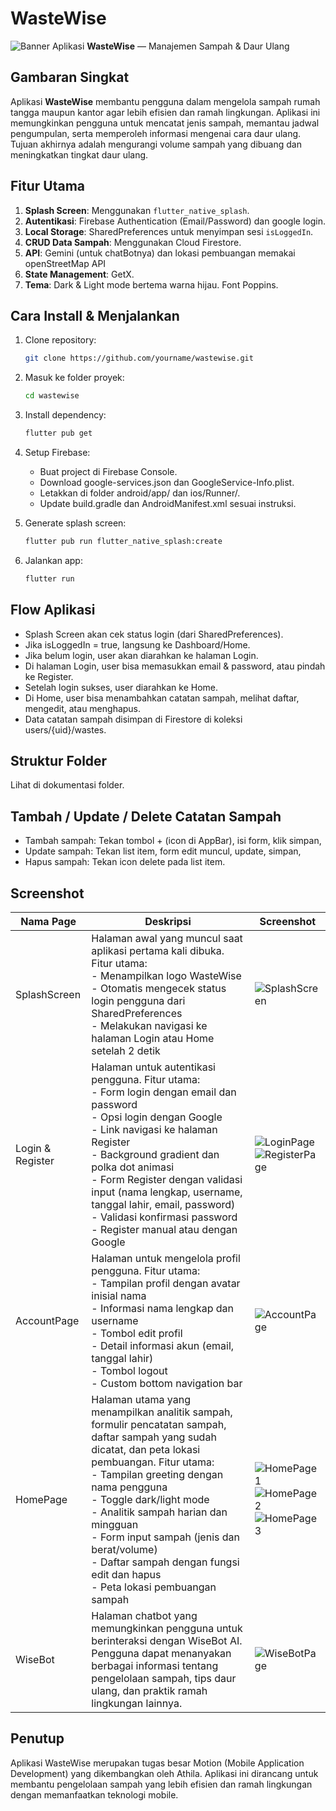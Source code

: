 # WasteWise
![Banner](readmeassets/banner.png)
Aplikasi **WasteWise** — Manajemen Sampah & Daur Ulang

## Gambaran Singkat
Aplikasi **WasteWise** membantu pengguna dalam mengelola sampah rumah tangga maupun kantor agar lebih efisien dan ramah lingkungan. Aplikasi ini memungkinkan pengguna untuk mencatat jenis sampah, memantau jadwal pengumpulan, serta memperoleh informasi mengenai cara daur ulang. Tujuan akhirnya adalah mengurangi volume sampah yang dibuang dan meningkatkan tingkat daur ulang.

## Fitur Utama

1. **Splash Screen**: Menggunakan `flutter_native_splash`.
2. **Autentikasi**: Firebase Authentication (Email/Password) dan google login.
3. **Local Storage**: SharedPreferences untuk menyimpan sesi `isLoggedIn`.
4. **CRUD Data Sampah**: Menggunakan Cloud Firestore.
5. **API**: Gemini (untuk chatBotnya) dan lokasi pembuangan memakai openStreetMap API
6. **State Management**: GetX.
7. **Tema**: Dark & Light mode bertema warna hijau. Font Poppins.

## Cara Install & Menjalankan

1. Clone repository:
   ```bash
   git clone https://github.com/yourname/wastewise.git
   ```

2. Masuk ke folder proyek:
   ```bash
   cd wastewise
   ```

3. Install dependency:
   ```bash
   flutter pub get
   ```

4. Setup Firebase:
   - Buat project di Firebase Console.
   - Download google-services.json dan GoogleService-Info.plist.
   - Letakkan di folder android/app/ dan ios/Runner/.
   - Update build.gradle dan AndroidManifest.xml sesuai instruksi.

5. Generate splash screen:
   ```bash
   flutter pub run flutter_native_splash:create
   ```

6. Jalankan app:
   ```bash
   flutter run
   ```

## Flow Aplikasi

- Splash Screen akan cek status login (dari SharedPreferences).
- Jika isLoggedIn = true, langsung ke Dashboard/Home.
- Jika belum login, user akan diarahkan ke halaman Login.
- Di halaman Login, user bisa memasukkan email & password, atau pindah ke Register.
- Setelah login sukses, user diarahkan ke Home.
- Di Home, user bisa menambahkan catatan sampah, melihat daftar, mengedit, atau menghapus.
- Data catatan sampah disimpan di Firestore di koleksi users/{uid}/wastes.

## Struktur Folder

Lihat di dokumentasi folder.

## Tambah / Update / Delete Catatan Sampah

- Tambah sampah: Tekan tombol + (icon di AppBar), isi form, klik simpan,
- Update sampah: Tekan list item, form edit muncul, update, simpan,
- Hapus sampah: Tekan icon delete pada list item.

## Screenshot

| Nama Page | Deskripsi | Screenshot                                                                                                                       |
|-----------|-----------|----------------------------------------------------------------------------------------------------------------------------------|
| SplashScreen | Halaman awal yang muncul saat aplikasi pertama kali dibuka. Fitur utama: <br>- Menampilkan logo WasteWise<br>- Otomatis mengecek status login pengguna dari SharedPreferences<br>- Melakukan navigasi ke halaman Login atau Home setelah 2 detik | ![SplashScreen](readmeassets/splashscreen.png) |
| Login & Register | Halaman untuk autentikasi pengguna. Fitur utama: <br>- Form login dengan email dan password<br>- Opsi login dengan Google<br>- Link navigasi ke halaman Register<br>- Background gradient dan polka dot animasi<br>- Form Register dengan validasi input (nama lengkap, username, tanggal lahir, email, password)<br>- Validasi konfirmasi password<br>- Register manual atau dengan Google | ![LoginPage](readmeassets/loginpage1.png)<br>![RegisterPage](readmeassets/registerpage1.png) |
| AccountPage | Halaman untuk mengelola profil pengguna. Fitur utama: <br>- Tampilan profil dengan avatar inisial nama<br>- Informasi nama lengkap dan username<br>- Tombol edit profil<br>- Detail informasi akun (email, tanggal lahir)<br>- Tombol logout<br>- Custom bottom navigation bar | ![AccountPage](readmeassets/accountpage1.png) |
| HomePage | Halaman utama yang menampilkan analitik sampah, formulir pencatatan sampah, daftar sampah yang sudah dicatat, dan peta lokasi pembuangan. Fitur utama: <br>- Tampilan greeting dengan nama pengguna<br>- Toggle dark/light mode<br>- Analitik sampah harian dan mingguan<br>- Form input sampah (jenis dan berat/volume)<br>- Daftar sampah dengan fungsi edit dan hapus<br>- Peta lokasi pembuangan sampah | ![HomePage1](readmeassets/homepage1.png)<br>![HomePage2](readmeassets/homepage2.png)<br>![HomePage3](readmeassets/homepage3.png) |
| WiseBot | Halaman chatbot yang memungkinkan pengguna untuk berinteraksi dengan WiseBot AI. Pengguna dapat menanyakan berbagai informasi tentang pengelolaan sampah, tips daur ulang, dan praktik ramah lingkungan lainnya. | ![WiseBotPage](readmeassets/wisebotpage1.png)                                                                                    |

## Penutup
Aplikasi WasteWise merupakan tugas besar Motion (Mobile Application Development) yang dikembangkan oleh Athila. Aplikasi ini dirancang untuk membantu pengelolaan sampah yang lebih efisien dan ramah lingkungan dengan memanfaatkan teknologi mobile.
